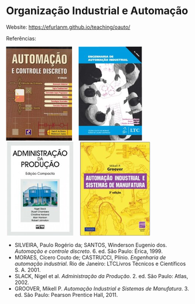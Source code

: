 # Organização Industrial e Automação

Website: <https://efurlanm.github.io/teaching/oauto/>

Referências:

![](img/silveira.jpg)&emsp;
![](img/moraes.jpg)&emsp;
![](img/slack.jpg)&emsp;
![](img/groover.jpg)

- SILVEIRA, Paulo Rogério da; SANTOS, Winderson Eugenio dos. *Automação e controle discreto*. 6. ed. São Paulo: Érica, 1999.
- MORAES, Cícero Couto de; CASTRUCCI, Plínio. *Engenharia de automação industrial*. Rio de Janeiro: LTCLivros Técnicos e Científicos S. A. 2001.
- SLACK, Nigel et al. *Administração da Produção*. 2. ed. São Paulo: Atlas, 2002.
- GROOVER, Mikell P. *Automação Industrial e Sistemas de Manufatura*. 3. ed. São Paulo: Pearson Prentice Hall, 2011.
